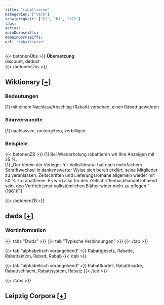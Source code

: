 ```yaml
---
title: "rabattieren"
kategorien: ["Verb"]
schwierigkeit: ["k1", "h1", "r22"]
tags:
series:
mainDornseiffs:
domainDornseiffs:
url: "rabattieren"
---
```


{{< betonenÜbs >}}
**Übersetzung:**  
discount, deduct  
{{< /betonenÜbs >}}

## Wiktionary [[+](https://de.wiktionary.org/wiki/rabattieren)]

### Bedeutungen
[1] mit einem Nachlass/Abschlag (Rabatt) versehen, einen Rabatt gewähren  

### Sinnverwandte
[1] nachlassen, runtergehen, verbilligen  

### Beispiele
{{< betonenZB >}}
[1] Bei Wiederholung rabattieren wir Ihre Anzeigen mit 25 %.  
[1] „Der Verein der Verleger für Volksliteratur hat nach mehrfachem Schriftwechsel in dankenswerter Weise sich bereit erklärt, seine Mitglieder zu veranlassen, Zeitschriften und Lieferungsromane allgemein wieder mit 50 % zu rabattieren. Es wird also für den Zeitschriftenbuchhandel lohnend sein, den Vertrieb jener volkstümlichen Blätter wider mehr zu pflegen.“ (1961)[1]  

{{< /betonenZB >}}


## dwds [[+](https://www.dwds.de/wb/rabattieren)]

### Wortinformation
{{< tabs "Dwds" >}}
{{< tab "Typische Verbindungen" >}}
{{< /tab >}}

{{< tab "alphabetisch vorangehend" >}}
Rabattgesetz, Rabatte, Rabattaktion, Rabatt, Rabab
{{< /tab >}}

{{< tab "alphabetisch vorangehend" >}}
Rabattkartell, Rabattmarke, Rabattschlacht, Rabattsystem, Rabatz
{{< /tab >}}

{{< /tabs >}}

## Leipzig Corpora [[+](https://corpora.uni-leipzig.de/en/res?word=rabattieren&corpusId=deu_newscrawl-public_2018)]

